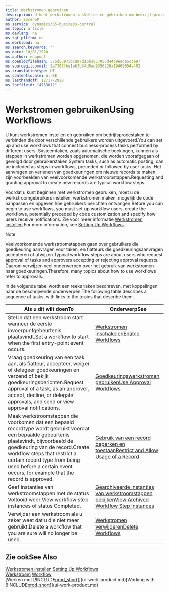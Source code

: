 ```yaml
---
title: Werkstromen gebruiken
description: U kunt werkstromen instellen en gebruiken om bedrijfsprocestaken te verbinden die door verschillende gebruikers worden uitgevoerd. Lees meer over de verschillende stappen die u moet nemen om werkstromen te gaan gebruiken.
author: SorenGP
ms.service: dynamics365-business-central
ms.topic: article
ms.devlang: na
ms.tgt_pltfrm: na
ms.workload: na
ms.search.keywords: ''
ms.date: 10/01/2020
ms.author: edupont
ms.openlocfilehash: 375d53975bca97d16b3857056d44b9eada5cca97
ms.sourcegitcommit: 2e7307fbe1eb3b34d0ad9356226a19409054a402
ms.translationtype: HT
ms.contentlocale: nl-BE
ms.lasthandoff: 12/17/2020
ms.locfileid: "4753012"
---
```

# <a name="using-workflows"></a><span data-ttu-id="1da04-104">Werkstromen gebruiken</span><span class="sxs-lookup"><span data-stu-id="1da04-104">Using Workflows</span></span>
<span data-ttu-id="1da04-105">U kunt werkstromen instellen en gebruiken om bedrijfsprocestaken te verbinden die door verschillende gebruikers worden uitgevoerd.</span><span class="sxs-lookup"><span data-stu-id="1da04-105">You can set up and use workflows that connect business-process tasks performed by different users.</span></span> <span data-ttu-id="1da04-106">Systeemtaken, zoals automatische boekingen, kunnen als stappen in werkstromen worden opgenomen, die worden voorafgegaan of gevolgd door gebruikerstaken.</span><span class="sxs-lookup"><span data-stu-id="1da04-106">System tasks, such as automatic posting, can be included as steps in workflows, preceded or followed by user tasks.</span></span> <span data-ttu-id="1da04-107">Het aanvragen en verlenen van goedkeuringen om nieuwe records te maken, zijn voorbeelden van veelvoorkomende werkstroomstappen.</span><span class="sxs-lookup"><span data-stu-id="1da04-107">Requesting and granting approval to create new records are typical workflow steps.</span></span>  

 <span data-ttu-id="1da04-108">Voordat u kunt beginnen met werkstromen gebruiken, moet u de werkstroomgebruikers instellen, werkstromen maken, mogelijk de code aanpassen en opgeven hoe gebruikers berichten ontvangen.</span><span class="sxs-lookup"><span data-stu-id="1da04-108">Before you can begin to use workflows, you must set up workflow users, create the workflows, potentially preceded by code customization and specify how users receive notifications.</span></span> <span data-ttu-id="1da04-109">Zie voor meer informatie [Werkstromen instellen](across-set-up-workflows.md).</span><span class="sxs-lookup"><span data-stu-id="1da04-109">For more information, see [Setting Up Workflows](across-set-up-workflows.md).</span></span>  

> [!NOTE]  
>  <span data-ttu-id="1da04-110">Veelvoorkomende werkstroomstappen gaan over gebruikers die goedkeuring aanvragen voor taken, en fiatteurs die goedkeuringsaanvragen accepteren of afwijzen.</span><span class="sxs-lookup"><span data-stu-id="1da04-110">Typical workflow steps are about users who request approval of tasks and approvers accepting or rejecting approval requests.</span></span> <span data-ttu-id="1da04-111">Daarom verwijzen veel onderwerpen over het gebruik van werkstromen naar goedkeuringen.</span><span class="sxs-lookup"><span data-stu-id="1da04-111">Therefore, many topics about how to use workflows refer to approvals.</span></span>  

 <span data-ttu-id="1da04-112">In de volgende tabel wordt een reeks taken beschreven, met koppelingen naar de beschrijvende onderwerpen.</span><span class="sxs-lookup"><span data-stu-id="1da04-112">The following table describes a sequence of tasks, with links to the topics that describe them.</span></span>  

|<span data-ttu-id="1da04-113">**Als u dit wilt doen**</span><span class="sxs-lookup"><span data-stu-id="1da04-113">**To**</span></span>|<span data-ttu-id="1da04-114">**Onderwerp**</span><span class="sxs-lookup"><span data-stu-id="1da04-114">**See**</span></span>|  
|------------|-------------|  
|<span data-ttu-id="1da04-115">Stel in dat een werkstroom start wanneer de eerste invoerpuntgebeurtenis plaatsvindt.</span><span class="sxs-lookup"><span data-stu-id="1da04-115">Set a workflow to start when the first entry-point event occurs.</span></span>|[<span data-ttu-id="1da04-116">Werkstromen inschakelen</span><span class="sxs-lookup"><span data-stu-id="1da04-116">Enable Workflows</span></span>](across-how-to-enable-workflows.md)|  
|<span data-ttu-id="1da04-117">Vraag goedkeuring van een taak aan, als fiatteur, accepteer, weiger of delegeer goedkeuringen en verzend of bekijk goedkeuringsberichten.</span><span class="sxs-lookup"><span data-stu-id="1da04-117">Request approval of a task, as an approver, accept, decline, or delegate approvals, and send or view approval notifications.</span></span>|[<span data-ttu-id="1da04-118">Goedkeuringswerkstromen gebruiken</span><span class="sxs-lookup"><span data-stu-id="1da04-118">Use Approval Workflows</span></span>](across-how-use-approval-workflows.md)|  
|<span data-ttu-id="1da04-119">Maak werkstroomstappen die voorkomen dat een bepaald recordtype wordt gebruikt voordat een bepaalde gebeurtenis plaatsvindt, bijvoorbeeld de goedkeuring van de record.</span><span class="sxs-lookup"><span data-stu-id="1da04-119">Create workflow steps that restrict a certain record type from being used before a certain event occurs, for example that the record is approved.</span></span>|[<span data-ttu-id="1da04-120">Gebruik van een record beperken en toestaan</span><span class="sxs-lookup"><span data-stu-id="1da04-120">Restrict and Allow Usage of a Record</span></span>](across-how-to-restrict-and-allow-usage-of-a-record.md)|  
|<span data-ttu-id="1da04-121">Geef instanties van werkstroomstappen met de status Voltooid weer.</span><span class="sxs-lookup"><span data-stu-id="1da04-121">View workflow step instances of status Completed.</span></span>|[<span data-ttu-id="1da04-122">Gearchiveerde instanties van werkstroomstappen bekijken</span><span class="sxs-lookup"><span data-stu-id="1da04-122">View Archived Workflow Step Instances</span></span>](across-how-to-view-archived-workflow-step-instances.md)|  
|<span data-ttu-id="1da04-123">Verwijder een werkstroom als u zeker weet dat u die niet meer gebruikt.</span><span class="sxs-lookup"><span data-stu-id="1da04-123">Delete a workflow that you are sure will no longer be used.</span></span>|[<span data-ttu-id="1da04-124">Werkstromen verwijderen</span><span class="sxs-lookup"><span data-stu-id="1da04-124">Delete Workflows</span></span>](across-how-to-delete-workflows.md)|  

## <a name="see-also"></a><span data-ttu-id="1da04-125">Zie ook</span><span class="sxs-lookup"><span data-stu-id="1da04-125">See Also</span></span>  
<span data-ttu-id="1da04-126">[Werkstromen instellen](across-set-up-workflows.md) </span><span class="sxs-lookup"><span data-stu-id="1da04-126">[Setting Up Workflows](across-set-up-workflows.md) </span></span>  
<span data-ttu-id="1da04-127">[Werkstroom](across-workflow.md) </span><span class="sxs-lookup"><span data-stu-id="1da04-127">[Workflow](across-workflow.md) </span></span>  
<span data-ttu-id="1da04-128">[Werken met [!INCLUDE[prod_short](includes/prod_short.md)]](ui-work-product.md)</span><span class="sxs-lookup"><span data-stu-id="1da04-128">[Working with [!INCLUDE[prod_short](includes/prod_short.md)]](ui-work-product.md)</span></span>
